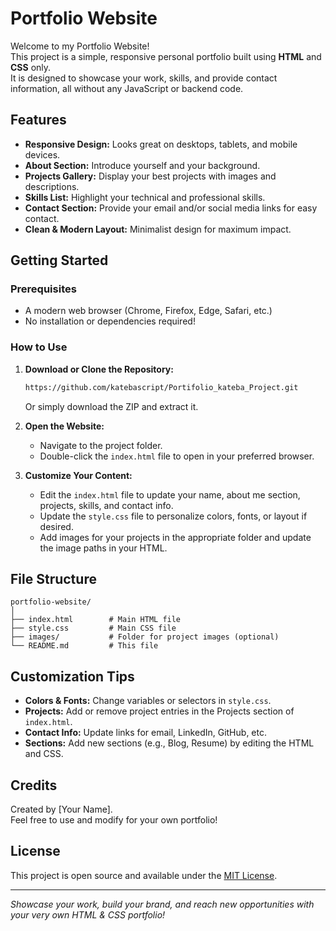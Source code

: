 # Portfolio Website
Welcome to my Portfolio Website!  
This project is a simple, responsive personal portfolio built using **HTML** and **CSS** only.  
It is designed to showcase your work, skills, and provide contact information, all without any JavaScript or backend code.

## Features

- **Responsive Design:** Looks great on desktops, tablets, and mobile devices.
- **About Section:** Introduce yourself and your background.
- **Projects Gallery:** Display your best projects with images and descriptions.
- **Skills List:** Highlight your technical and professional skills.
- **Contact Section:** Provide your email and/or social media links for easy contact.
- **Clean & Modern Layout:** Minimalist design for maximum impact.

## Getting Started

### Prerequisites

- A modern web browser (Chrome, Firefox, Edge, Safari, etc.)
- No installation or dependencies required!

### How to Use

1. **Download or Clone the Repository:**
    ```bash
    https://github.com/katebascript/Portifolio_kateba_Project.git
    ```
    Or simply download the ZIP and extract it.

2. **Open the Website:**
    - Navigate to the project folder.
    - Double-click the `index.html` file to open in your preferred browser.

3. **Customize Your Content:**
    - Edit the `index.html` file to update your name, about me section, projects, skills, and contact info.
    - Update the `style.css` file to personalize colors, fonts, or layout if desired.
    - Add images for your projects in the appropriate folder and update the image paths in your HTML.

## File Structure

```
portfolio-website/
│
├── index.html        # Main HTML file
├── style.css         # Main CSS file
├── images/           # Folder for project images (optional)
└── README.md         # This file
```

## Customization Tips

- **Colors & Fonts:** Change variables or selectors in `style.css`.
- **Projects:** Add or remove project entries in the Projects section of `index.html`.
- **Contact Info:** Update links for email, LinkedIn, GitHub, etc.
- **Sections:** Add new sections (e.g., Blog, Resume) by editing the HTML and CSS.

## Credits

Created by [Your Name].  
Feel free to use and modify for your own portfolio!

## License

This project is open source and available under the [MIT License](LICENSE).

---

*Showcase your work, build your brand, and reach new opportunities with your very own HTML & CSS portfolio!*
